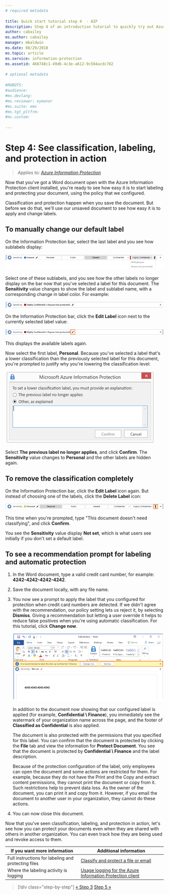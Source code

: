 ```yaml
---
# required metadata

title: Quick start tutorial step 4  - AIP
description: Step 4 of an introduction tutorial to quickly try out Azure Information Protection - See labeling & protection in action.
author: cabailey
ms.author: cabailey
manager: mbaldwin
ms.date: 08/29/2018
ms.topic: article
ms.service: information-protection
ms.assetid: 468748c1-49d6-4c3e-a612-9c584acdc782

# optional metadata

#ROBOTS:
#audience:
#ms.devlang:
#ms.reviewer: eymanor
#ms.suite: ems
#ms.tgt_pltfrm:
#ms.custom:

---
```


# Step 4: See classification, labeling, and protection in action 

>*Applies to: [Azure Information Protection](https://azure.microsoft.com/pricing/details/information-protection)*

Now that you've got a Word document open with the Azure Information Protection client installed, you're ready to see how easy it is to start labeling and protecting your document, using the policy that we configured.

Classification and protection happen when you save the document. But before we do that, we'll use our unsaved document to see how easy it is to apply and change labels.

## To manually change our default label

On the Information Protection bar, select the last label and you see how sublabels display:

![Azure Information Protection quick start tutorial step 4 - choose a sublabel](./media/info-protect-sub-labelsv2.png)

Select one of these sublabels, and you see how the other labels no longer display on the bar now that you've selected a label for this document. The **Sensitivity** value changes to show the label and sublabel name, with a corresponding change in label color. For example:

![Azure Information Protection quick start tutorial step 4 - sublabel selected](./media/info-protect-sub-label-selectedv2.png)

On the Information Protection bar, click the **Edit Label** icon next to the currently selected label value:

![Azure Information Protection quick start tutorial step 4 - Edit Label icon](./media/info-protect-edit-label-selectedv2.png)

This displays the available labels again.

Now select the first label, **Personal**. Because you've selected a label that's a lower classification than the previously selected label for this document, you're prompted to justify why you're lowering the classification level:

![Azure Information Protection quick start tutorial step 4 - prompt to confirm why lowering](./media/info-protect-lower-justification.png)

Select **The previous label no longer applies**, and click **Confirm**. The **Sensitivity** value changes to **Personal** and the other labels are hidden again.

## To remove the classification completely

On the Information Protection bar, click the **Edit Label** icon again. But instead of choosing one of the labels, click the **Delete Label** icon:

![Azure Information Protection quick start tutorial step 4 - Delete Icon](./media/delete-icon-from-personalv2.png)

This time when you're prompted, type "This document doesn't need classifying", and click **Confirm**.  

You see the **Sensitivity** value display **Not set**, which is what users see initially if you don't set a default label.

## To see a recommendation prompt for labeling and automatic protection

1. In the Word document, type a valid credit card number, for example: **4242-4242-4242-4242**. 

2. Save the document locally, with any file name. 

3. You now see a prompt to apply the label that you configured for protection when credit card numbers are detected. If we didn't agree with the recommendation, our policy setting lets us reject it, by selecting **Dismiss**. Giving a recommendation but letting a user override it helps to reduce false positives when you're using automatic classification. For this tutorial, click **Change now**.

    ![Azure Information Protection quick start tutorial step 4 - recommend prompt](./media/change-nowv2.png)

    In addition to the document now showing that our configured label is applied (for example, **Confidential \ Finance**), you immediately see the watermark of your organization name across the page, and the footer of **Classified as Confidential** is also applied. 

    The document is also protected with the permissions that you specified for this label. You can confirm that the document is protected by clicking the **File** tab and view the information for **Protect Document**. You see that the document is protected by **Confidential \ Finance** and the label description. 
    
    Because of the protection configuration of the label, only employees can open the document and some actions are restricted for them. For example, because they do not have the Print and the Copy and extract content permissions, they cannot print the document or copy from it. Such restrictions help to prevent data loss. As the owner of the document, you can print it and copy from it. However, if you email the document to another user in your organization, they cannot do these actions.

4. You can now close this document.

Now that you've seen classification, labeling, and protection in action, let's see how you can protect your documents even when they are shared with others in another organization. You can even track how they are being used and revoke access to them.

|If you want more information|Additional information|
|--------------------------------|--------------------------|
|Full instructions for labeling and protecting files |[Classify and protect a file or email](./rms-client/client-classify-protect.md)|
|Where the labeling activity is logging |[Usage logging for the Azure Information Protection client](./rms-client/client-admin-guide-files-and-logging.md#usage-logging-for-the-azure-information-protection-client)|


>[!div class="step-by-step"]
[&#171; Step 3](infoprotect-tutorial-step3.md)
[Step 5 &#187;](infoprotect-tutorial-step5.md)
